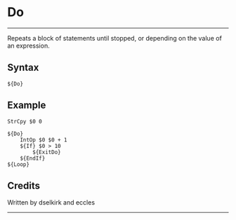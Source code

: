 # Do

---

Repeats a block of statements until stopped, or depending on the value of an expression.

## Syntax

	${Do}

## Example

	StrCpy $0 0

	${Do}
		IntOp $0 $0 + 1
		${If} $0 > 10
			${ExitDo}
		${EndIf}
	${Loop}

## Credits

Written by dselkirk and eccles

---

